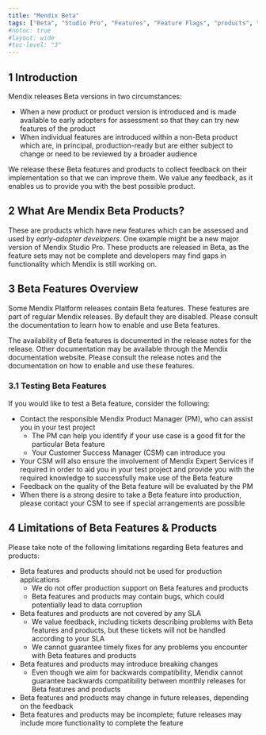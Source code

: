 ```yaml
---
title: "Mendix Beta"
tags: ["Beta", "Studio Pro", "Features", "Feature Flags", "products", "features and products"]
#notoc: true
#layout: wide
#toc-level: "3"
---
```


## 1 Introduction

Mendix releases Beta versions in two circumstances:

* When a new product or product version is introduced and is made available to early adopters for assessment so that they can try new features of the product
* When individual features are introduced within a non-Beta product which are, in principal, production-ready but are either subject to change or need to be reviewed by a broader audience

We release these Beta features and products to collect feedback on their implementation so that we can improve them. We value any feedback, as it enables us to provide you with the best possible product.

## 2 What Are Mendix Beta Products?

These are products which have new features which can be assessed and used by *early-adopter developers*. One example might be a new major version of Mendix Studio Pro. These products are released in Beta, as the feature sets may not be complete and developers may find gaps in functionality which Mendix is still working on.

## 3 Beta Features Overview

Some Mendix Platform releases contain Beta features. These features are part of regular Mendix releases. By default they are disabled. Please consult the documentation to learn how to enable and use Beta features.

The availability of Beta features is documented in the release notes for the release. Other documentation may be available through the Mendix documentation website. Please consult the release notes and the documentation on how to enable and use these features.

### 3.1 Testing Beta Features

If you would like to test a Beta feature, consider the following:

* Contact the responsible Mendix Product Manager (PM), who can assist you in your test project
    * The PM can help you identify if your use case is a good fit for the particular Beta feature
    * Your Customer Success Manager (CSM) can introduce you
* Your CSM will also ensure the involvement of Mendix Expert Services if required in order to aid you in your test project and provide you with the required knowledge to successfully make use of the Beta feature
* Feedback on the quality of the Beta feature will be evaluated by the PM
* When there is a strong desire to take a Beta feature into production, please contact your CSM to see if special arrangements are possible

## 4 Limitations of Beta Features & Products

Please take note of the following limitations regarding Beta features and products:

* Beta features and products should not be used for production applications
    * We do not offer production support on Beta features and products
    * Beta features and products may contain bugs, which could potentially lead to data corruption
* Beta features and products are not covered by any SLA
    * We value feedback, including tickets describing problems with Beta features and products, but these tickets will not be handled according to your SLA
    * We cannot guarantee timely fixes for any problems you encounter with Beta features and products 
* Beta features and products may introduce breaking changes
    * Even though we aim for backwards compatibility, Mendix cannot guarantee backwards compatibility between monthly releases for Beta features and products
* Beta features and products may change in future releases, depending on the feedback
* Beta features and products may be incomplete; future releases may include more functionality to complete the feature
